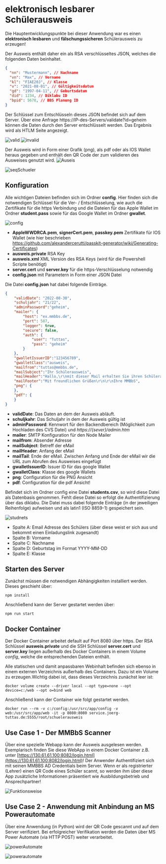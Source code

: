 # elektronisch lesbarer Schülerausweis

Die Hauptentwicklungspunkte bei dieser Anwendung war es einen **elektronisch lesbaren** und **fälschungssicheren** Schülerausweis zu erzeugen!

Der Ausweis enthält daher ein als RSA verschlüsseltes JSON, welches die folgenden Daten beinhaltet.

```JSON
{
  "nn": "Mustermann", // Nachname
  "vn": "Max", // Vorname
  "kl": "FIAE20J", // Klasse
  "v": "2021-08-01", // Gültigkeitsdatum
  "gd": "1997-04-11", // Geburtsdatum
  "did": 1234, // Diklabu ID
  "bpid": 5678, // BBS Planung ID
}
```

Der Schlüssel zum Entschlüsseln dieses JSON befindet sich auf dem Server. Über eine Anfrage https://IP-des-Servers/validate?id=geheim können die Daten durch den Server entschlüsselt werden. Das Ergebnis wird als HTLM Seite angezeigt.

![valid](ScreenshotValid.png)
![invalid](ScreenshotInvalid.png)

Der Ausweis wird in Form einer Grafik (png), als pdf oder als IOS Wallet heraus gegeben und enthält den QR Code der zum validieren des Ausweises genutzt wird.
![Auseis](ausweisMaxMustermann.png)

![seqSchueler](seqSchueler.png)

## Konfiguration

Alle wichtigen Dateien befinden sich im Ordner **config**. Hier finden sich die notwendigen Schlüssel für die Ver- / Entschlüsselung, wie auch die Zertifikate für die https Verbindung und die Dateien für das Apple Wallet im Ordner **student.pass** sowie für das Google Wallet im Ordner **gwallet**.

![config](configFiles.png)

- **AppleWWDRCA.pem**, **signerCert.pem**, **passkey.pem** Zertifikate für IOS Wallet (wie hier beschrieben <https://github.com/alexandercerutti/passkit-generator/wiki/Generating-Certificates>)
- **ausweis.private** RSA Key
- **ausweis.xml** XML Version des RSA Keys (wird für die Powershell Scripte benötigt)
- **server.cert** und **server.key** für die https-Verschlüsselung notwendig
- **config.json** mit Parametern in Form einer JSON Datei

Die Datei **config.json** hat dabei folgende Einträge.

```JSON
{
    "validDate": "2022-08-30",
    "schuljahr": "21/22",
    "adminPassword":"geheim",
    "mailer": {
        "host": "ex.mmbbs.de",
        "port": 587,
        "logger": true,
        "secure": false,
        "auth": {
            "user": "Tuttas",
            "pass": "geheim"
        }
    },
    "gwalletIssuerID":"123456789",
    "gwalletClass":"ausweis",
    "mailfrom":"tuttas@mmbbs.de",
    "mailSubject":"Ihr Schülerausweis",
    "mailHeader":"Hallo,\r\nmit dieser Mail erhalten Sie ihren Schülerausweis!\r\n\r\n",
    "mailFooter":"Mit freundlichen Grüßen\r\n\r\nIhre MMBbS",
    "png": {
    },
    "pdf": {
    }
}
```

- **validDate**: Das Daten an dem der Ausweis abläuft.
- **schuljkahr**: Das Schuljahr in dem der Ausweis gültig ist
- **adminPassword**: Kennwort für den Backendbereich (Möglichkeit zum Hochladen des CVS Datei) und *https://{sever}/admin.htm*
- **mailer**: SMTP Konfiguration für den Node Mailer
- **mailfrom**: Absender Adresse
- **mailSubject**: Betreff der eMail
- **mailHeader**: Anfang der eMail
- **mailTail**: Ende der eMail. Zwischen Anfang und Ende der eMail wir die URL zum Abrufen des Ausweises eingefügt
- **gwalletIssuerID**: Issuer ID für das google Wallet
- **gwalletClass**: Klasse des google Wallets
- **png**: Configuration für die PNG Ansicht
- **pdf**: Configuration für die pdf Ansicht!

Befindet sich im Ordner config eine Datei **students.csv**, so wird diese Datei als Datenbasis genommen. Fehlt diese Datei so erfolgt die Authentifizierung über das diklabu. Die Datei muss dabei folgende Einträge (in der jeweiligen Reihenfolge) aufweisen und als latin1 (ISO 8859-1) gespeichert sein.

![studnets](students.png)

- Spalte A: Email Adresse des Schülers (über diese weist er sich aus und bekommt einen Einladungslink zugesandt)
- Spalte B: Vorname
- Spalte C: Nachname
- Spalte D: Geburtstag im Format YYYY-MM-DD
- Spalte E: Klasse

## Starten des Server

Zunächst müssen die notwendigen Abhängigkeiten installiert werden. Dieses geschieht über:

```
npm install
```

Anschließend kann der Server gestartet werden über:

```
npm run start
```

## Docker Container

Der Docker Container arbeitet default auf Port 8080 über https. Der RSA Schlüssel **ausweis.private** und die SSH Schlüssel **server.cert** und **server.key** liegen außerhalb des Docker Containers in einem Volume *config*, welche die entsprechenden Dateien enthält. 

Alle statischen und damit anpassbaren Webinhalt befinden sich ebenso in einem externen Verzeichnis außerhalb des Containers. Dazu ist ein Volume zu erzeugen.Wichtig dabei ist, dass dieses Verzeichnis zunächst leer ist:

```
docker volume create --driver local --opt type=none --opt device=c:/web --opt o=bind web
```

Anschließend kann der Container wie folgt gestartet werden.

```
docker run --rm -v c:/config:/usr/src/app/config -v web:/usr/src/app/web -it -p 8080:8080 service.joerg-tuttas.de:5555/root/schuelerausweis
```

## Use Case 1 - Der MMBbS Scanner

Über eine spezielle Webapp kann der Ausweis ausgelesen werden. Exemplarisch finden Sie diese WebApp in einem Docker Container z.B. unter [https://130.61.61.100:8082/login.html](https://130.61.61.100:8082/login.html)! Der Anwender Authentifiziert sich mit seinen MMBBS AD Credentials beim Server. Wenn er als registrierter (Lehrer) einen QR Code eines Schüler scannt, so werden ihm über diese App zusätzliche Informationen präsentiert wie Ausbildungsbetrieb und Ansprechpartner!

![Funktionsweise](Sequenzdiagramm.png)

## Use Case 2 - Anwendung mit Anbindung an MS Powerautomate

Über eine Anwendung (in Python) wird der QR Code gescannt und auf dem Server verifiziert. Bei erfolgreicher Verifikation werden die Daten über MS Power Automate (via HTTP POST) weiter verarbeitet.

![powerAutomate](seqPowerautomate.png)

![powerautomate](powerautomate.png)


